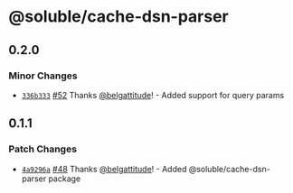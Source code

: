 # @soluble/cache-dsn-parser

## 0.2.0

### Minor Changes

- [`336b333`](https://github.com/soluble-io/cache-interop/commit/336b333bd23bfef07b1a3bbd86391f24e186c406) [#52](https://github.com/soluble-io/cache-interop/pull/52) Thanks [@belgattitude](https://github.com/belgattitude)! - Added support for query params

## 0.1.1

### Patch Changes

- [`4a9296a`](https://github.com/soluble-io/cache-interop/commit/4a9296ab6aabd794d10f02f5148849549588392d) [#48](https://github.com/soluble-io/cache-interop/pull/48) Thanks [@belgattitude](https://github.com/belgattitude)! - Added @soluble/cache-dsn-parser package
